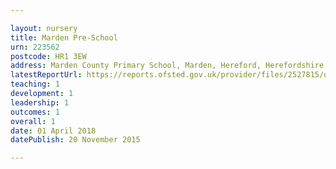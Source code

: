 ```yaml
---

layout: nursery
title: Marden Pre-School
urn: 223562
postcode: HR1 3EW
address: Marden County Primary School, Marden, Hereford, Herefordshire, HR1 3EW
latestReportUrl: https://reports.ofsted.gov.uk/provider/files/2527815/urn/223562.pdf
teaching: 1
development: 1
leadership: 1
outcomes: 1
overall: 1
date: 01 April 2018 
datePublish: 20 November 2015

---
```

